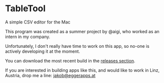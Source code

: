 # TableTool
A simple CSV editor for the Mac

This program was created as a summer project by @aigi, who worked as an intern in my company.

Unfortunately, I don't really have time to work on this app, so no-one is actively developing it at the moment.

You can download the most recent build in the [releases section](https://github.com/jakob/TableTool/releases).

If you are interested in building apps like this, and would like to work in Linz, Austria, drop me a line: 
jakob@eggerapps.at